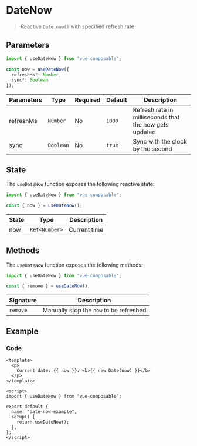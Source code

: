 # DateNow

> Reactive `Date.now()` with specified refresh rate

## Parameters

```js
import { useDateNow } from "vue-composable";

const now = useDateNow({
  refreshMs?: Number,
  sync?: Boolean
});
```

| Parameters | Type      | Required | Default | Description                                            |
| ---------- | --------- | -------- | ------- | ------------------------------------------------------ |
| refreshMs  | `Number`  | No       | `1000`  | Refresh rate in milliseconds that the now gets updated |
| sync       | `Boolean` | No       | `true`  | Sync with the clock by the second                      |

## State

The `useDateNow` function exposes the following reactive state:

```js
import { useDateNow } from "vue-composable";

const { now } = useDateNow();
```

| State | Type          | Description  |
| ----- | ------------- | ------------ |
| now   | `Ref<Number>` | Current time |

## Methods

The `useDateNow` function exposes the following methods:

```js
import { useDateNow } from "vue-composable";

const { remove } = useDateNow();
```

| Signature | Description                             |
| --------- | --------------------------------------- |
| `remove`  | Manually stop the `now` to be refreshed |

## Example

<date-now-example/>

### Code

```vue
<template>
  <p>
    Current date: {{ now }}: <b>{{ new Date(now) }}</b>
  </p>
</template>

<script>
import { useDateNow } from "vue-composable";

export default {
  name: "date-now-example",
  setup() {
    return useDateNow();
  },
};
</script>
```
